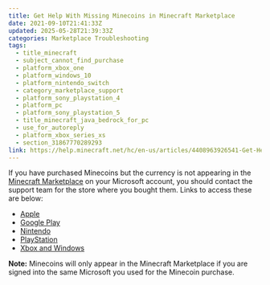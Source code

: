 ```yaml
---
title: Get Help With Missing Minecoins in Minecraft Marketplace
date: 2021-09-10T21:41:33Z
updated: 2025-05-28T21:39:33Z
categories: Marketplace Troubleshooting
tags:
  - title_minecraft
  - subject_cannot_find_purchase
  - platform_xbox_one
  - platform_windows_10
  - platform_nintendo_switch
  - category_marketplace_support
  - platform_sony_playstation_4
  - platform_pc
  - platform_sony_playstation_5
  - title_minecraft_java_bedrock_for_pc
  - use_for_autoreply
  - platform_xbox_series_xs
  - section_31867770289293
link: https://help.minecraft.net/hc/en-us/articles/4408963926541-Get-Help-With-Missing-Minecoins-in-Minecraft-Marketplace
---
```


If you have purchased Minecoins but the currency is not appearing in the [Minecraft Marketplace](https://www.minecraft.net/en-us/marketplace) on your Microsoft account, you should contact the support team for the store where you bought them. Links to access these are below:

- [Apple](https://support.apple.com/contact)
- [Google Play](https://support.google.com/googleplay/?hl=en#topic=3364260)
- [Nintendo](https://en-americas-support.nintendo.com/)
- [PlayStation](https://www.playstation.com/en-us/support/)
- [Xbox and Windows](https://support.xbox.com/en-US)

**Note:** Minecoins will only appear in the Minecraft Marketplace if you are signed into the same Microsoft you used for the Minecoin purchase.
